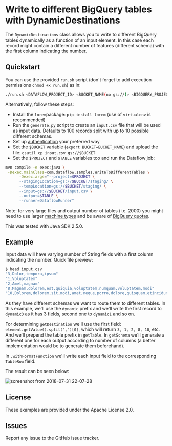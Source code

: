 # Write to different BigQuery tables with DynamicDestinations

The `DynamicDestinations` class allows you to write to different BigQuery tables dynamically as a function of an input element. In this case each record might contain a different number of features (different schema) with the first column indicating the number.

## Quickstart

You can use the provided `run.sh` script (don't forget to add execution permissions `chmod +x run.sh`) as in:
``` bash
./run.sh <DATAFLOW_PROJECT_ID> <BUCKET_NAME(no gs://)> <BIGQUERY_PROJECT_ID>:<DATASET>.<TABLE_PREFIX>
```

Alternatively, follow these steps:
* Install the `lorem`package: `pip install lorem` (use of `virtualenv` is recommended)
* Run the `generate.py` script to create an `input.csv` file that will be used as input data. Defaults to 100 records split with up  to 10 possible different schemas.
* Set up [authentication](https://cloud.google.com/docs/authentication/) your preferred way 
* Set the `$BUCKET` variable (`export BUCKET=BUCKET_NAME`) and upload the file: `gsutil cp input.csv gs://$BUCKET`
* Set the `$PROJECT` and `$TABLE` variables too and run the Dataflow job:
``` bash
mvn compile -e exec:java \
 -Dexec.mainClass=com.dataflow.samples.WriteToDifferentTables \
      -Dexec.args="--project=$PROJECT \
      --stagingLocation=gs://$BUCKET/staging/ \
      --tempLocation=gs://$BUCKET/staging/ \
      --input=gs://$BUCKET/input.csv \
      --output=$TABLE \
      --runner=DataflowRunner"
```

Note: for very large files and output number of tables (i.e. 2000) you might need to use larger [machine types](https://cloud.google.com/compute/docs/machine-types) and be aware of [BigQuery quotas](https://cloud.google.com/bigquery/quotas).

This was tested with Java SDK 2.5.0.

## Example

Input data will have varying number of String fields with a first column indicating the number. Quick file preview:

``` bash
$ head input.csv 
"3,Dolor,tempora,ipsum"
"1,Voluptatem"
"2,Amet,magnam"
"8,Magnam,dolorem,est,quiquia,voluptatem,numquam,voluptatem,modi"
"10,Dolorem,dolorem,sit,modi,amet,neque,porro,dolore,quisquam,etincidunt"
```

As they have different schemas we want to route them to different tables. In this example, we'll use the `dynamic` prefix and we'll write the first record to `dynamic3` as it has 3 fields, second one to `dynamic1` and so on.

For determining `getDestination` we'll use the first field: `element.getValue().split(",")[0]`, which will return `3, 1, 2, 8, 10`, etc. And we'll prepend the table prefix in `getTable`. In `getSchema` we'll generate a different one for each output according to number of columns (a better implementation would be to generate them beforehand).

In `.withFormatFunction` we'll write each input field to the corresponding `TableRow` field.

The result can be seen below:

![screenshot from 2018-07-31 22-07-28](https://user-images.githubusercontent.com/29493411/43510931-6ae0db3c-9577-11e8-9ec5-91cf51635487.png)

## License

These examples are provided under the Apache License 2.0.

## Issues

Report any issue to the GitHub issue tracker.
